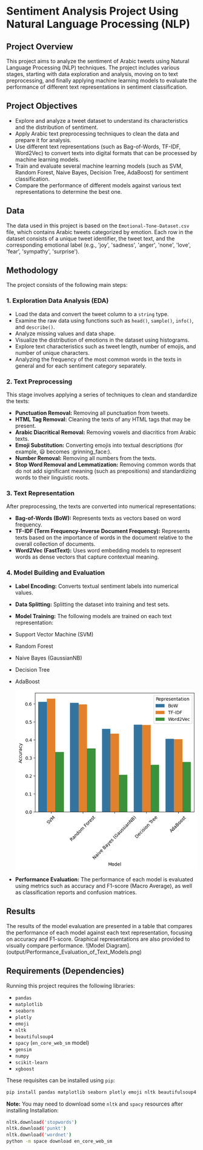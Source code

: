 # Sentiment Analysis Project Using Natural Language Processing (NLP)

## Project Overview
This project aims to analyze the sentiment of Arabic tweets using Natural Language Processing (NLP) techniques. The project includes various stages, starting with data exploration and analysis, moving on to text preprocessing, and finally applying machine learning models to evaluate the performance of different text representations in sentiment classification.

## Project Objectives
- Explore and analyze a tweet dataset to understand its characteristics and the distribution of sentiment.
- Apply Arabic text preprocessing techniques to clean the data and prepare it for analysis.
- Use different text representations (such as Bag-of-Words, TF-IDF, Word2Vec) to convert texts into digital formats that can be processed by machine learning models.
- Train and evaluate several machine learning models (such as SVM, Random Forest, Naive Bayes, Decision Tree, AdaBoost) for sentiment classification.
- Compare the performance of different models against various text representations to determine the best one.

## Data
The data used in this project is based on the `Emotional-Tone-Dataset.csv` file, which contains Arabic tweets categorized by emotion. Each row in the dataset consists of a unique tweet identifier, the tweet text, and the corresponding emotional label (e.g., 'joy', 'sadness', 'anger', 'none', 'love', 'fear', 'sympathy', 'surprise').

## Methodology
The project consists of the following main steps:

### 1. Exploration Data Analysis (EDA)
- Load the data and convert the tweet column to a `string` type.
- Examine the raw data using functions such as `head()`, `sample()`, `info()`, and `describe()`.
- Analyze missing values and data shape.
- Visualize the distribution of emotions in the dataset using histograms.
- Explore text characteristics such as tweet length, number of emojis, and number of unique characters.
- Analyzing the frequency of the most common words in the texts in general and for each sentiment category separately.

### 2. Text Preprocessing
This stage involves applying a series of techniques to clean and standardize the texts:
- **Punctuation Removal:** Removing all punctuation from tweets.
- **HTML Tag Removal:** Cleaning the texts of any HTML tags that may be present.
- **Arabic Diacritical Removal:** Removing vowels and diacritics from Arabic texts.
- **Emoji Substitution:** Converting emojis into textual descriptions (for example, 😃 becomes :grinning_face:).
- **Number Removal:** Removing all numbers from the texts.
- **Stop Word Removal and Lemmatization:** Removing common words that do not add significant meaning (such as prepositions) and standardizing words to their linguistic roots.

### 3. Text Representation
After preprocessing, the texts are converted into numerical representations:
- **Bag-of-Words (BoW):** Represents texts as vectors based on word frequency.
- **TF-IDF (Term Frequency-Inverse Document Frequency):** Represents texts based on the importance of words in the document relative to the overall collection of documents.
- **Word2Vec (FastText):** Uses word embedding models to represent words as dense vectors that capture contextual meaning.

### 4. Model Building and Evaluation
- **Label Encoding:** Converts textual sentiment labels into numerical values.
- **Data Splitting:** Splitting the dataset into training and test sets.
- **Model Training:** The following models are trained on each text representation:
- Support Vector Machine (SVM)
- Random Forest
- Naive Bayes (GaussianNB)
- Decision Tree
- AdaBoost

  
    ![Model Diagram](output/machine_learning_models.png)

- **Performance Evaluation:** The performance of each model is evaluated using metrics such as accuracy and F1-score (Macro Average), as well as classification reports and confusion matrices.

## Results
The results of the model evaluation are presented in a table that compares the performance of each model against each text representation, focusing on accuracy and F1-score. Graphical representations are also provided to visually compare performance.
  ![Model Diagram].(output/Performance_Evaluation_of_Text_Models.png)
## Requirements (Dependencies)
Running this project requires the following libraries:
- `pandas`
- `matplotlib`
- `seaborn`
- `plotly`
- `emoji`
- `nltk`
- `beautifulsoup4`
- `spacy` (`en_core_web_sm` model)
- `gensim`
- `numpy`
- `scikit-learn`
- `xgboost`

These requisites can be installed using `pip`:
```bash
pip install pandas matplotlib seaborn plotly emoji nltk beautifulsoup4 spacy gensim numpy scikit-learn xgboost
```

**Note:** You may need to download some `nltk` and `spacy` resources after installing Installation:
```bash
nltk.download('stopwords')
nltk.download('punkt')
nltk.download('wordnet')
python -m space download en_core_web_sm
```
